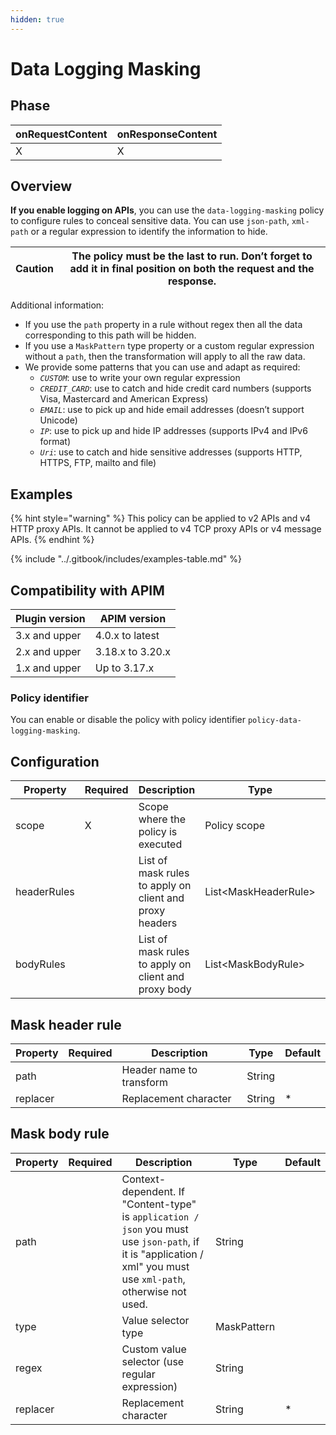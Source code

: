 ```yaml
---
hidden: true
---
```


# Data Logging Masking

## Phase <a href="#user-content-phase" id="user-content-phase"></a>

| onRequestContent | onResponseContent |
| ---------------- | ----------------- |
| X                | X                 |

## Overview <a href="#user-content-description" id="user-content-description"></a>

**If you enable logging on APIs**, you can use the `data-logging-masking` policy to configure rules to conceal sensitive data. You can use `json-path`, `xml-path` or a regular expression to identify the information to hide.

| Caution | The policy must be the last to run. Don’t forget to add it in final position on both the request and the response. |
| ------- | ------------------------------------------------------------------------------------------------------------------ |

Additional information:

* If you use the `path` property in a rule without regex then all the data corresponding to this path will be hidden.
* If you use a `MaskPattern` type property or a custom regular expression without a `path`, then the transformation will apply to all the raw data.
* We provide some patterns that you can use and adapt as required:
  * _`CUSTOM`_: use to write your own regular expression
  * _`CREDIT_CARD`_: use to catch and hide credit card numbers (supports Visa, Mastercard and American Express)
  * _`EMAIL`_: use to pick up and hide email addresses (doesn’t support Unicode)
  * _`IP`_: use to pick up and hide IP addresses (supports IPv4 and IPv6 format)
  * _`Uri`_: use to catch and hide sensitive addresses (supports HTTP, HTTPS, FTP, mailto and file)

## Examples

{% hint style="warning" %}
This policy can be applied to v2 APIs and v4 HTTP proxy APIs. It cannot be applied to v4 TCP proxy APIs or v4 message APIs.
{% endhint %}

{% include "../.gitbook/includes/examples-table.md" %}

## Compatibility with APIM <a href="#user-content-compatibility-with-apim" id="user-content-compatibility-with-apim"></a>

| Plugin version | APIM version     |
| -------------- | ---------------- |
| 3.x and upper  | 4.0.x to latest  |
| 2.x and upper  | 3.18.x to 3.20.x |
| 1.x and upper  | Up to 3.17.x     |

### Policy identifier <a href="#user-content-policy-identifier" id="user-content-policy-identifier"></a>

You can enable or disable the policy with policy identifier `policy-data-logging-masking`.

## Configuration <a href="#user-content-configuration" id="user-content-configuration"></a>

| Property    | Required | Description                                             | Type                  | Default          |
| ----------- | -------- | ------------------------------------------------------- | --------------------- | ---------------- |
| scope       | X        | Scope where the policy is executed                      | Policy scope          | REQUEST\_CONTENT |
| headerRules |          | List of mask rules to apply on client and proxy headers | List\<MaskHeaderRule> |                  |
| bodyRules   |          | List of mask rules to apply on client and proxy body    | List\<MaskBodyRule>   |                  |

## Mask header rule <a href="#user-content-mask-header-rule" id="user-content-mask-header-rule"></a>

| Property | Required | Description              | Type   | Default |
| -------- | -------- | ------------------------ | ------ | ------- |
| path     |          | Header name to transform | String |         |
| replacer |          | Replacement character    | String | \*      |

## Mask body rule <a href="#user-content-mask-body-rule" id="user-content-mask-body-rule"></a>

| Property | Required | Description                                                                                                                                                      | Type        | Default |
| -------- | -------- | ---------------------------------------------------------------------------------------------------------------------------------------------------------------- | ----------- | ------- |
| path     |          | Context-dependent. If "Content-type" is `application / json` you must use `json-path`, if it is "application / xml" you must use `xml-path`, otherwise not used. | String      |         |
| type     |          | Value selector type                                                                                                                                              | MaskPattern |         |
| regex    |          | Custom value selector (use regular expression)                                                                                                                   | String      |         |
| replacer |          | Replacement character                                                                                                                                            | String      | \*      |
